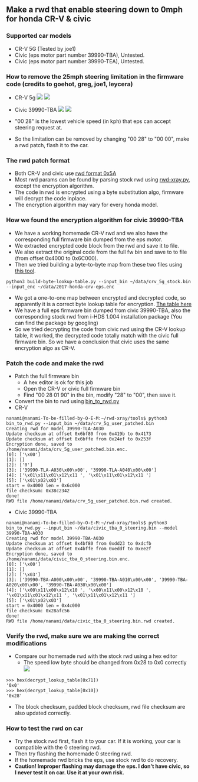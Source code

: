 ## Make a rwd that enable steering down to 0mph for honda CR-V & civic

### Supported car models
- CR-V 5G (Tested by joe1)
- Civic (eps motor part number 39990-TBA), Untested.
- Civic (eps motor part number 39990-TEA), Untested.

### How to remove the 25mph steering limitation in the firmware code (credits to goehot, greg, joe1, leycera)
- CR-V 5g
![](https://i.ibb.co/ZXncZS8/image.png)
![](https://i.ibb.co/grytxpc/image.png)
- Civic 39990-TBA
![](https://i.ibb.co/KycgW3Y/image.png)
![](https://i.ibb.co/3cvL9cG/image.png)

- "00 28" is the lowest vehicle speed (in kph) that eps can accept steering request at. 
- So the limitation can be removed by changing "00 28" to "00 00", make a rwd patch, flash it to the car. 

### The rwd patch format
- Both CR-V and civic use [rwd format 0x5A](https://github.com/gregjhogan/rwd-xray/blob/master/format/x5a.py)
- Most rwd params can be found by parsing stock rwd using [rwd-xray.py](https://github.com/gregjhogan/rwd-xray/blob/master/rwd-xray.py), except the encryption algorithm.
- The code in rwd is encrypted using a byte substitution algo, firmware will decrypt the code inplace.
- The encryption algorithm may vary for every honda model.

### How we found the encryption algorithm for civic 39990-TBA
- We have a working homemade CR-V rwd and we also have the corresponding full firmware bin dumped from the eps motor.
- We extracted encrypted code block from the rwd and save it to file.
- We also extract the original code from the full fw bin and save to to file (from offset 0x4000 to 0x6C000).
- Then we tried building a byte-to-byte map from these two files using [this tool](https://github.com/nanamiwang/rwd-xray/blob/master/tools/build-byte-lookup-table.py).
```
python3 build-byte-lookup-table.py --input_bin ~/data/crv_5g_stock.bin --input_enc ~/data/2017-honda-crv-eps.enc
```
- We got a one-to-one map between encrypted and decrypted code, so apparently it is a correct byte lookup table for encryption. [The table here](https://github.com/nanamiwang/rwd-xray/blob/80600d071dc580db727a96c9b83c9615058bcf7b/tools/bin_to_rwd.py#L16)
- We have a full eps firmware bin dumped from civic 39990-TBA, also the corresponding stock rwd from i-HDS 1.004 installation package (You can find the package by googling) 
- So we tried decrypting the code from civic rwd using the CR-V lookup table, it worked, the decrypted code totally match with the civic full firmware bin. So we have a conclusion that civic uses the same encryption algo as CR-V.

### Patch the code and make the rwd
- Patch the full firmware bin
  - A hex editor is ok for this job
  - Open the CR-V or civic full firmware bin
  - Find "00 28 01 90" in the bin, modify "28" to "00", then save it.
- Convert the bin to rwd using [bin_to_rwd.py](https://github.com/nanamiwang/rwd-xray/blob/master/tools/bin_to_rwd.py)
- CR-V
```
nanami@nanami-To-be-filled-by-O-E-M:~/rwd-xray/tools$ python3 bin_to_rwd.py --input_bin ~/data/crv_5g_user_patched.bin
Creating rwd for model 39990-TLA-A030
Update checksum at offset 0x6bf80 from 0x419b to 0x4173
Update checksum at offset 0x6bffe from 0x24ef to 0x253f
Encryption done, saved to /home/nanami/data/crv_5g_user_patched.bin.enc.
[0]: ['\x00']
[1]: []
[2]: ['0']
[3]: ['39990-TLA-A030\x00\x00', '39990-TLA-A040\x00\x00']
[4]: ['\x01\x11\x01\x12\x11 ', '\x01\x11\x01\x12\x11 ']
[5]: ['\x01\x02\x03']
start = 0x4000 len = 0x6c000
file checksum: 0x38c2342
done!
RWD file /home/nanami/data/crv_5g_user_patched.bin.rwd created.
```
- Civic 39990-TBA
```
nanami@nanami-To-be-filled-by-O-E-M:~/rwd-xray/tools$ python3 bin_to_rwd.py --input_bin ~/data/civic_tba_0_steering.bin --model 39990-TBA-A030
Creating rwd for model 39990-TBA-A030
Update checksum at offset 0x4bf80 from 0xdd23 to 0xdcfb
Update checksum at offset 0x4bffe from 0xeddf to 0xee2f
Encryption done, saved to /home/nanami/data/civic_tba_0_steering.bin.enc.
[0]: ['\x00']
[1]: []
[2]: ['\x03']
[3]: ['39990-TBA-A000\x00\x00', '39990-TBA-A010\x00\x00', '39990-TBA-A020\x00\x00', '39990-TBA-A030\x00\x00']
[4]: ['\x00\x11\x00\x12\x10 ', '\x00\x11\x00\x12\x10 ', '\x01\x11\x01\x12\x11 ', '\x01\x11\x01\x12\x11 ']
[5]: ['\x01\x02\x03']
start = 0x4000 len = 0x4c000
file checksum: 0x28afc56
done!
RWD file /home/nanami/data/civic_tba_0_steering.bin.rwd created.
```

### Verify the rwd, make sure we are making the correct modifications
- Compare our homemade rwd with the stock rwd using a hex editor
  - The speed low byte should be changed from 0x28 to 0x0 correctly
![](https://i.ibb.co/H76yd0F/image.png)
```
>>> hex(decrypt_lookup_table[0x71])
'0x0'
>>> hex(decrypt_lookup_table[0x10])
'0x28'
```
  - The block checksum, padded block checksum, rwd file checksum are also updated correctly.

### How to test the rwd on car
- Try the stock rwd first, flash it to your car. If it is working, your car is compatible with the 0 steering rwd.
- Then try flashing the homemade 0 steering rwd.
- If the homemade rwd bricks the eps, use stock rwd to do recovery.
- <b>Caution! Improper flashing may damage the eps. I don't have civic, so I never test it on car. Use it at your own risk.</b>
